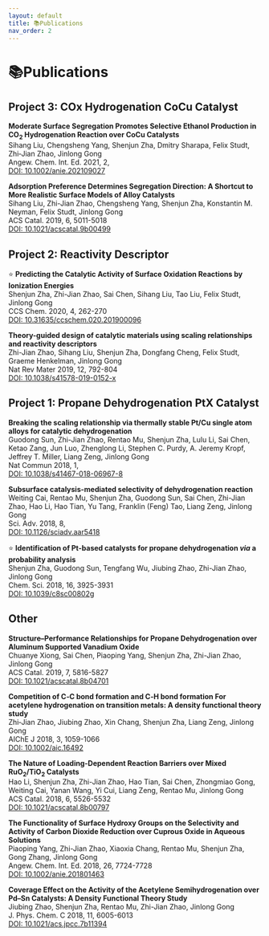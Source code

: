 ```yaml
---
layout: default
title: 📚Publications
nav_order: 2
---
```


# 📚Publications

## Project 3: COx Hydrogenation CoCu Catalyst

**Moderate Surface Segregation Promotes Selective Ethanol Production in CO<sub>2</sub> Hydrogenation Reaction over CoCu Catalysts**  
Sihang Liu, Chengsheng Yang, Shenjun Zha, Dmitry Sharapa, Felix Studt, Zhi‐Jian Zhao, Jinlong Gong  
Angew. Chem. Int. Ed. 2021, 2,   
[DOI: 10.1002/anie.202109027](https://doi.org/10.1002/anie.202109027)

**Adsorption Preference Determines Segregation Direction: A Shortcut to More Realistic Surface Models of Alloy Catalysts**  
Sihang Liu, Zhi-Jian Zhao, Chengsheng Yang, Shenjun Zha, Konstantin M. Neyman, Felix Studt, Jinlong Gong  
ACS Catal. 2019, 6, 5011-5018  
[DOI: 10.1021/acscatal.9b00499](https://doi.org/10.1021/acscatal.9b00499)

## Project 2: Reactivity Descriptor

⭐️ **Predicting the Catalytic Activity of Surface Oxidation Reactions by Ionization Energies**  
Shenjun Zha, Zhi-Jian Zhao, Sai Chen, Sihang Liu, Tao Liu, Felix Studt, Jinlong Gong  
CCS Chem. 2020, 4, 262-270  
[DOI: 10.31635/ccschem.020.201900096](https://doi.org/10.31635/ccschem.020.201900096)

**Theory-guided design of catalytic materials using scaling relationships and reactivity descriptors**  
Zhi-Jian Zhao, Sihang Liu, Shenjun Zha, Dongfang Cheng, Felix Studt, Graeme Henkelman, Jinlong Gong  
Nat Rev Mater 2019, 12, 792-804  
[DOI: 10.1038/s41578-019-0152-x](https://doi.org/10.1038/s41578-019-0152-x)

## Project 1: Propane Dehydrogenation PtX Catalyst

**Breaking the scaling relationship via thermally stable Pt/Cu single atom alloys for catalytic dehydrogenation**  
Guodong Sun, Zhi-Jian Zhao, Rentao Mu, Shenjun Zha, Lulu Li, Sai Chen, Ketao Zang, Jun Luo, Zhenglong Li, Stephen C. Purdy, A. Jeremy Kropf, Jeffrey T. Miller, Liang Zeng, Jinlong Gong  
Nat Commun 2018, 1,   
[DOI: 10.1038/s41467-018-06967-8](https://doi.org/10.1038/s41467-018-06967-8)

**Subsurface catalysis-mediated selectivity of dehydrogenation reaction**  
Weiting Cai, Rentao Mu, Shenjun Zha, Guodong Sun, Sai Chen, Zhi-Jian Zhao, Hao Li, Hao Tian, Yu Tang, Franklin (Feng) Tao, Liang Zeng, Jinlong Gong  
Sci. Adv. 2018, 8,   
[DOI: 10.1126/sciadv.aar5418](https://doi.org/10.1126/sciadv.aar5418)

⭐️ **Identification of Pt-based catalysts for propane dehydrogenation <i>via</i> a probability analysis**  
Shenjun Zha, Guodong Sun, Tengfang Wu, Jiubing Zhao, Zhi-Jian Zhao, Jinlong Gong  
Chem. Sci. 2018, 16, 3925-3931  
[DOI: 10.1039/c8sc00802g](https://doi.org/10.1039/c8sc00802g)

## Other

**Structure–Performance Relationships for Propane Dehydrogenation over Aluminum Supported Vanadium Oxide**  
Chuanye Xiong, Sai Chen, Piaoping Yang, Shenjun Zha, Zhi-Jian Zhao, Jinlong Gong  
ACS Catal. 2019, 7, 5816-5827  
[DOI: 10.1021/acscatal.8b04701](https://doi.org/10.1021/acscatal.8b04701)

**Competition of C‐C bond formation and C‐H bond formation For acetylene hydrogenation on transition metals: A density functional theory study**  
Zhi‐Jian Zhao, Jiubing Zhao, Xin Chang, Shenjun Zha, Liang Zeng, Jinlong Gong  
AIChE J 2018, 3, 1059-1066  
[DOI: 10.1002/aic.16492](https://doi.org/10.1002/aic.16492)

**The Nature of Loading-Dependent Reaction Barriers over Mixed RuO<sub>2</sub>/TiO<sub>2</sub> Catalysts**  
Hao Li, Shenjun Zha, Zhi-Jian Zhao, Hao Tian, Sai Chen, Zhongmiao Gong, Weiting Cai, Yanan Wang, Yi Cui, Liang Zeng, Rentao Mu, Jinlong Gong  
ACS Catal. 2018, 6, 5526-5532  
[DOI: 10.1021/acscatal.8b00797](https://doi.org/10.1021/acscatal.8b00797)

**The Functionality of Surface Hydroxy Groups on the Selectivity and Activity of Carbon Dioxide Reduction over Cuprous Oxide in Aqueous Solutions**  
Piaoping Yang, Zhi-Jian Zhao, Xiaoxia Chang, Rentao Mu, Shenjun Zha, Gong Zhang, Jinlong Gong  
Angew. Chem. Int. Ed. 2018, 26, 7724-7728  
[DOI: 10.1002/anie.201801463](https://doi.org/10.1002/anie.201801463)

**Coverage Effect on the Activity of the Acetylene Semihydrogenation over Pd–Sn Catalysts: A Density Functional Theory Study**  
Jiubing Zhao, Shenjun Zha, Rentao Mu, Zhi-Jian Zhao, Jinlong Gong  
J. Phys. Chem. C 2018, 11, 6005-6013  
[DOI: 10.1021/acs.jpcc.7b11394](https://doi.org/10.1021/acs.jpcc.7b11394)

